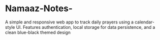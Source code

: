 # Namaaz-Notes-
A simple and responsive web app to track daily prayers using a calendar-style UI. Features authentication, local storage for data persistence, and a clean blue-black themed design
